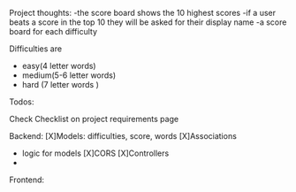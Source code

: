 Project thoughts:
-the score board shows the 10 highest scores
-if a user beats a score in the top 10 they will be asked for their display name
-a score board for each difficulty 



Difficulties are 
- easy(4 letter words)
- medium(5-6 letter words)
- hard (7 letter words )


Todos:

Check Checklist on project requirements page

Backend: 
[X]Models: difficulties, score, words
[X]Associations
- logic for models
[X]CORS
[X]Controllers
- 

Frontend: 